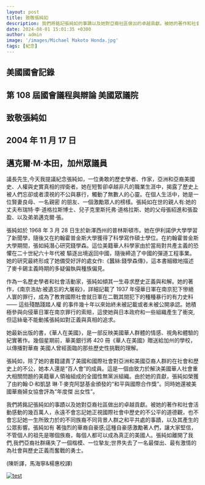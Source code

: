 ```yaml
---
layout: post
title: 致敬張純如
description: 我們將銘記張純如的事蹟以及她對亞裔社區做出的卓越貢獻。被她的著作和社會活動感動的幾百萬人，永遠不會忘記她正視國際社會中歷史的不公平的道德觀，也不會忘記她一生所致力於的不同族裔不同背景人群之和平共處的事蹟，以及其產生的公眾影響。
date: 2024-08-01 15:01:35 +0300
author: admin
image: '/images/Michael Makoto Honda.jpg'
tags: [紀念]
---
```

## 美國國會記錄

## 第 108 屆國會議程與辯論 美國眾議院

## 致敬張純如

## 2004 年 11 月 17 日 

## 邁克爾·M·本田，加州眾議員

議長先生,今天我提議紀念張純如，一位勇敢的歷史學者、作家，亞洲和亞裔美國史、人權與史實真相的捍衛者。她在短暫卻卓越非凡的職業生涯中，揭露了歷史上被人們忘卻或者漠視的不公與暴行，觸動了無數人的心靈。在個人生活中，她是一位賢妻良母、一名親密 的朋友、一個激勵眾人的榜樣。張純如在世的親人有:她的丈夫布瑞特·李·道格拉斯博士、兒子克里斯托弗·道格拉斯、她的父母張紹進和張盈盈、以及弟弟邁克爾·張。 

張純如於 1968 年 3 月 28 日生於新澤西州的普林斯頓市。她在伊利諾伊大學學習了新聞學，隨後又在約翰霍普金斯大學獲得了科學寫作碩士學位。在約翰霍普金斯大學期間，張如純潛心研究錢學森。這位美籍華人科學家由於當局對共產主義的恐懼在二十世紀六十年代被 驅逐出境返回中國，隨後締造了中國的彈道工程事業。她的研究最終形成了她備受好評的處女作:《蠶絲:錢學森傳》，這本書細緻地描述了麥卡錫主義時期的多疑偏執與種族偏見。 

作為一名歷史學者和社會活動家，張純如傾其一生尋求歷史正義與和解。她的著作，《南京浩劫:被遺忘的大屠殺》，詳細記載了 1937 年侵華日軍在南京犯下慘絕人寰的罪行，成為了教育國際社會就日軍在二戰其間犯下的種種暴行的有力史料 —— 這些殘酷踐踏人權 的事件幾十年以來始終未被記載或者未被公開承認。她積極參與向侵華日軍在南京罪行的索賠，這使她與日本政府和一些組織產生了衝突, 但這絲毫不能動搖張純如對正義與真相的追求。 

她最新出版的書，《華人在美國》，是一部反映美國華人群體的情感、視角和體驗的紀實著作。幾個星期前，華美銀行將 420 冊《華人在美國》贈送給加州的學校，以傳播對華裔 美國人曾經面臨的那些歷史性挑戰的理解。 

張純如，除了她的書籍譴責了美國和國際社會對亞洲和美國亞裔人群的在社會和歷史上的不公，她本人還是“百人會”的成員。這是一個由致力於解決美國華人社會重大相關問題的美籍華人領袖組成的全國性無黨派組織。由於她的貢獻，張純如榮獲了由約翰·D·和凱瑟 琳·T·麥克阿瑟基金頒發的“和平與國際合作獎”。同時她還被美國華裔婦女協會評為“年度傑 出女性”。 

我們將銘記張純如的事蹟以及她對亞裔社區做出的卓越貢獻。被她的著作和社會活動感動的幾百萬人，永遠不會忘記她正視國際社會中歷史的不公平的道德觀，也不會忘記她一生所致力於的不同族裔不同背景人群之和平共處的事蹟，以及其產生的公眾影響。張純如有 著強烈的華裔自豪感;這種自豪感激勵著人們，讓大家堅信，不管個人的祖先是哪個族裔，每個人都可以成為真正的美國人。張純如離開了我們,我們亞裔社群痛失了一個楷模、一位摯友;世界失去了一名最傑出、最有激情的為社會與歷史正義而奮戰的勇士。 

(陳昕譯，馬海寧&楊惠校譯) 




<a href="https://thatirischang.github.io/pdf/5_Michael Honda.pdf" target="_blank">
  <img src="https://thatirischang.github.io/images/5_Michael Honda.png" alt="test" title="点击查看PDF">
</a>
